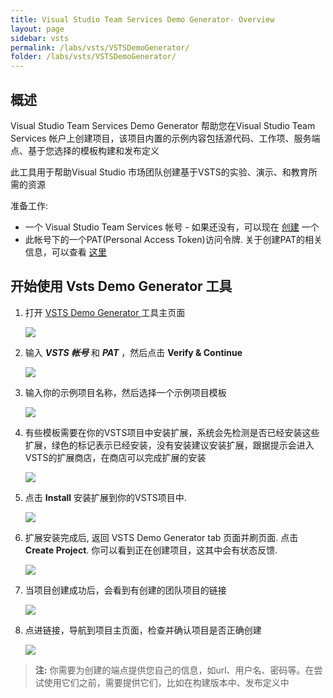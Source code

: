```yaml
---
title: Visual Studio Team Services Demo Generator- Overview 
layout: page
sidebar: vsts
permalink: /labs/vsts/VSTSDemoGenerator/
folder: /labs/vsts/VSTSDemoGenerator/
---
```


## 概述
Visual Studio Team Services Demo Generator 帮助您在Visual Studio Team Services 帐户上创建项目，该项目内置的示例内容包括源代码、工作项、服务端点、基于您选择的模板构建和发布定义 

此工具用于帮助Visual Studio 市场团队创建基于VSTS的实验、演示、和教育所需的资源

准备工作:

- 一个 Visual Studio Team Services 帐号 - 如果还没有，可以现在 
<a href="http://bit.ly/2dwMwYR">创建</a> 一个
- 此帐号下的一个PAT(Personal Access Token)访问令牌. 关于创建PAT的相关信息，可以查看 <a href="http://bit.ly/2okeOyJ">这里</a>


## 开始使用 Vsts Demo Generator 工具

1. 打开 <a href="https://vstsdemogenerator.azurewebsites.net/" target="_blank">VSTS Demo Generator </a> 工具主页面

   <img src="images/1.png"/>

2. 输入 ***VSTS 帐号*** 和 ***PAT*** ，然后点击 **Verify & Continue** 

   <img src="images/2.png"/>

3. 输入你的示例项目名称，然后选择一个示例项目模板


   <img src="images/3.png"/>

4. 有些模板需要在你的VSTS项目中安装扩展，系统会先检测是否已经安装这些扩展，绿色的标记表示已经安装，没有安装建议安装扩展，跟据提示会进入VSTS的扩展商店，在商店可以完成扩展的安装

   <img src="images/4.png"/> 

5. 点击 **Install**  安装扩展到你的VSTS项目中.

   <img src="images/5.png"/>

6. 扩展安装完成后, 返回 VSTS Demo Generator tab 页面并刷页面. 点击 **Create Project**. 你可以看到正在创建项目，这其中会有状态反馈.

   <img src="images/6.png"/>

7. 当项目创建成功后，会看到有创建的团队项目的链接

   <img src="images/7.png"/>

8. 点进链接，导航到项目主页面，检查并确认项目是否正确创建

   <img src="images/8.png"/>

>**注:** 你需要为创建的端点提供您自己的信息，如url、用户名、密码等。在尝试使用它们之前，需要提供它们，比如在构建版本中、发布定义中





   




